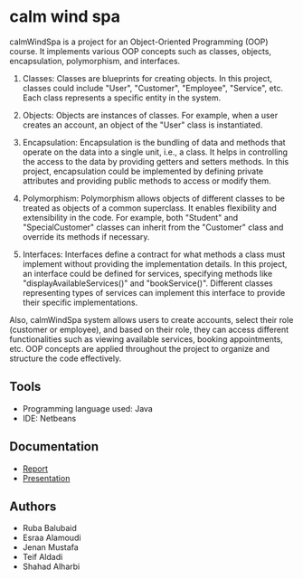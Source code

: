 # calm wind spa

calmWindSpa is a project for an Object-Oriented Programming (OOP) course. It implements various OOP concepts such as classes, objects, encapsulation, polymorphism, and interfaces.

1. Classes: Classes are blueprints for creating objects. In this project, classes could include "User", "Customer", "Employee", "Service", etc. Each class represents a specific entity in the system.

2. Objects: Objects are instances of classes. For example, when a user creates an account, an object of the "User" class is instantiated.

3. Encapsulation: Encapsulation is the bundling of data and methods that operate on the data into a single unit, i.e., a class. It helps in controlling the access to the data by providing getters and setters methods. In this project, encapsulation could be implemented by defining private attributes and providing public methods to access or modify them.

4. Polymorphism: Polymorphism allows objects of different classes to be treated as objects of a common superclass. It enables flexibility and extensibility in the code. For example, both "Student" and "SpecialCustomer" classes can inherit from the "Customer" class and override its methods if necessary.

5. Interfaces: Interfaces define a contract for what methods a class must implement without providing the implementation details. In this project, an interface could be defined for services, specifying methods like "displayAvailableServices()" and "bookService()". Different classes representing types of services can implement this interface to provide their specific implementations.

Also, calmWindSpa system allows users to create accounts, select their role (customer or employee), and based on their role, they can access different functionalities such as viewing available services, booking appointments, etc. OOP concepts are applied throughout the project to organize and structure the code effectively.

## Tools
- Programming language ​​used: Java
- IDE: Netbeans

## Documentation
- [Report](https://github.com/RubaBalubaid/spaManagementSystem/blob/master/spadocument.pdf)
- [Presentation](https://github.com/RubaBalubaid/spaManagementSystem/blob/master/spaPresentation.pdf)

## Authors
- Ruba Balubaid
- Esraa Alamoudi
- Jenan Mustafa
- Teif Aldadi
- Shahad Alharbi

